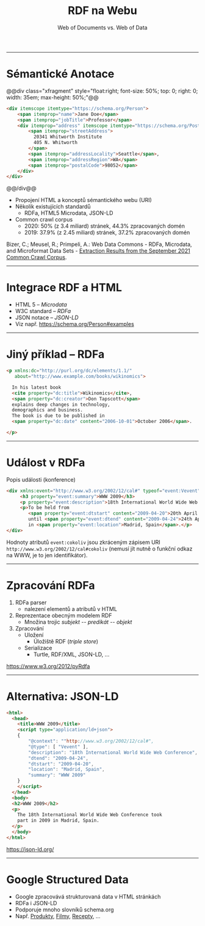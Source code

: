 
<!-- .slide: class="section" -->

<header>
	<h1>RDF na Webu</h1>
	<p>Web of Documents vs. Web of Data</p>
</header>

---

# Sémantické Anotace

@@div class="xfragment" style="float:right; font-size: 50%; top: 0; right: 0; width: 35em; max-height: 50%;"@@
```html
<div itemscope itemtype="https://schema.org/Person">
    <span itemprop="name">Jane Doe</span>
    <span itemprop="jobTitle">Professor</span>
    <div itemprop="address" itemscope itemtype="https://schema.org/PostalAddress">
        <span itemprop="streetAddress">
          20341 Whitworth Institute
          405 N. Whitworth
        </span>
        <span itemprop="addressLocality">Seattle</span>,
        <span itemprop="addressRegion">WA</span>
        <span itemprop="postalCode">98052</span>
    </div>
</div>
```
@@/div@@

- Propojení HTML a konceptů sémantického webu (URI)
- Několik existujících standardů
	- RDFa, HTML5 Microdata, JSON-LD
- Common crawl corpus
	- 2020: 50% (z 3.4 miliard) stránek, 44.3% zpracovaných domén
	- 2019: 37.9% (z 2.45 miliard) stránek, 37.2% zpracovaných domén

<p class="cite">Bizer, C.; Meusel, R.; Primpeli, A.: Web Data Commons - RDFa, Microdata, and Microformat Data Sets - <a href="http://webdatacommons.org/structureddata/index.html#toc4">Extraction Results from the September 2021 Common Crawl Corpus</a>.</p>

---

# Integrace RDF a HTML
- HTML 5 – *Microdata* 
- W3C standard – *RDFa* 
- JSON notace – *JSON-LD*
- Viz např.
https://schema.org/Person#examples

---

# Jiný příklad – RDFa 

```html
<p xmlns:dc="http://purl.org/dc/elements/1.1/"
   about="http://www.example.com/books/wikinomics">

  In his latest book
  <cite property="dc:title">Wikinomics</cite>,
  <span property="dc:creator">Don Tapscott</span>
  explains deep changes in technology,
  demographics and business.
  The book is due to be published in
  <span property="dc:date" content="2006-10-01">October 2006</span>.

</p>
```

---

# Událost v RDFa

Popis události (konference)

```html
<div xmlns:event="http://www.w3.org/2002/12/cal#" typeof="event:Vevent">
     <h3 property="event:summary">WWW 2009</h3>
     <p property="event:description">18th International World Wide Web Conference</p>
     <p>To be held from
        <span property="event:dtstart" content="2009-04-20">20th April 2009</span>
        until <span property="event:dtend" content="2009-04-24">24th April</span>,
        in <span property="event:location">Madrid, Spain</span>.</p>
</div>
```

Hodnoty atributů `event:cokoliv` jsou zkráceným zápisem URI `http://www.w3.org/2002/12/cal#cokoliv` (nemusí jít nutně o funkční odkaz na WWW, je to jen identifikátor).

---

# Zpracování RDFa

1. RDFa parser
	- nalezení elementů a atributů v HTML
2. Reprezentace obecným modelem RDF
	- Množina trojic *subjekt -- predikát -- objekt*
3. Zpracování
	- Uložení
		- Úložiště RDF (*triple store*)
	- Serializace
		- Turtle, RDF/XML, JSON-LD, ...


https://www.w3.org/2012/pyRdfa

---

# Alternativa: JSON-LD

```html
<html>
  <head>
    <title>WWW 2009</title>
    <script type="application/ld+json">
    {
        "@context": ""http://www.w3.org/2002/12/cal#",
        "@type": [ "Vevent" ],
        "description": "18th International World Wide Web Conference",
        "dtend": "2009-04-24",
        "dtstart": "2009-04-20",
        "location": "Madrid, Spain",
        "summary": "WWW 2009"
	}    
    </script>
  </head>
  <body>
  <h2>WWW 2009</h2>
  <p>
	The 18th International World Wide Web Conference took
	part in 2009 in Madrid, Spain.
  </p>
  </body>
</html>
```

https://json-ld.org/

---

# Google Structured Data

- Google zpracovává strukturovaná data v HTML stránkách
- RDFa i JSON-LD
- Podporuje mnoho slovníků schema.org
- Např. [Produkty](https://developers.google.com/search/docs/data-types/product), [Filmy](https://developers.google.com/search/docs/data-types/movie), [Recepty](https://developers.google.com/search/docs/data-types/recipe), ...

